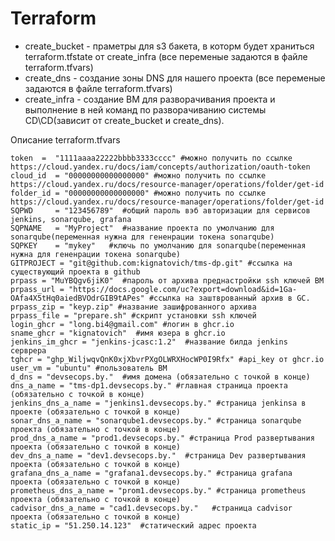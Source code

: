   # Terraform
  - create_bucket - праметры для s3 бакета, в которм будет храниться terraform.tfstate от create_infra  (все переменые задаются в файле terraform.tfvars)
  - create_dns - создание зоны DNS для нашего проекта (все переменые задаются в файле terraform.tfvars)
  - create_infra - создание ВМ для разворачивания проекта и выполнение в ней команд по разворачиванию системы CD\CD(зависит от create_bucket и create_dns).



Описание terraform.tfvars
```shell
token  =  "1111aaaa22222bbbb3333cccc" #можно получить по ссылке https://cloud.yandex.ru/docs/iam/concepts/authorization/oauth-token
cloud_id  = "00000000000000000" #можно получить по ссылке https://cloud.yandex.ru/docs/resource-manager/operations/folder/get-id
folder_id = "00000000000000000" #можно получить по ссылке https://cloud.yandex.ru/docs/resource-manager/operations/folder/get-id 
SQPWD     = "123456789"  #общий пароль вэб авторизации для сервисов jenkins, sonarqube, grafana
SQPNAME   = "MyProject"  #название проекта по умолчанию для sonarqube(переменная нужна для гененрации токена sonarqube)
SQPKEY    = "mykey"   #ключь по умолчанию для sonarqube(переменная нужна для гененрации токена sonarqube)
GITPROJECT = "git@github.com:kignatovich/tms-dp.git" #ссылка на существующий проекта в github
prpass = "MuYBQgv6jiK0"  #пароль от архива преднастройки ssh ключей ВМ
prpass_url = "https://docs.google.com/uc?export=download&id=1Ga-OAfa4X5tHq0aiedBVOdrGIB9tAPes" #ссылка на заштврованный архив в GC.
prpass_zip = "keyp.zip" #название зашифрованного архива
prpass_file = "prepare.sh" #скрипт установки ssh ключей
login_ghcr = "long.bi4@gmail.com" #логин в ghcr.io 
sname_ghcr = "kignatovich"  #имя юзера в ghcr.io
jenkins_im_ghcr = "jenkins-jcasc:1.2"  #название билда jenkins серврера
tghcr = "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" #api_key от ghcr.io
user_vm = "ubuntu" #пользователь ВМ
d_dns = "devsecops.by."  #имя домена (обязательно с точкой в конце)
dns_a_name = "tms-dp1.devsecops.by." #главная страница проекта (обязательно с точкой в конце)
jenkins_dns_a_name = "jenkins1.devsecops.by." #страница jenkinsa в проекте (обязательно с точкой в конце)
sonar_dns_a_name = "sonarqube1.devsecops.by." #страница sonarqube проекта (обязательно с точкой в конце)
prod_dns_a_name = "prod1.devsecops.by." #страница Prod развертывания проекта (обязательно с точкой в конце)
dev_dns_a_name = "dev1.devsecops.by."  #страница Dev развертывания проекта (обязательно с точкой в конце)
grafana_dns_a_name = "grafana1.devsecops.by." #страница grafana проекта (обязательно с точкой в конце)
prometheus_dns_a_name = "prom1.devsecops.by." #страница prometheus проекта (обязательно с точкой в конце)
cadvisor_dns_a_name = "cad1.devsecops.by."   #страница cadvisor проекта (обязательно с точкой в конце)
static_ip = "51.250.14.123"  #статический адрес проекта
```
